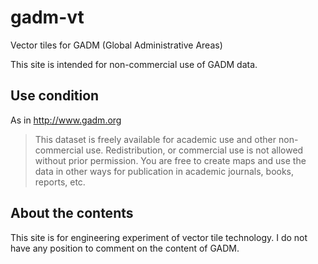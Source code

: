 # gadm-vt
Vector tiles for GADM (Global Administrative Areas)

This site is intended for non-commercial use of GADM data.

## Use condition
As in http://www.gadm.org

> This dataset is freely available for academic use and other non-commercial use. Redistribution, or commercial use is not allowed without prior permission. You are free to create maps and use the data in other ways for publication in academic journals, books, reports, etc.

## About the contents
This site is for engineering experiment of vector tile technology. I do not have any position to comment on the content of GADM.
